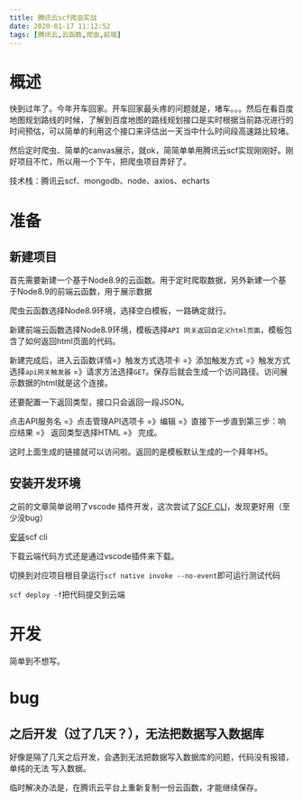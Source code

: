 ```yaml
---
title: 腾讯云scf爬虫实战
date: 2020-01-17 11:12:52
tags: [腾讯云,云函数,爬虫,前端]
---
```

# 概述

快到过年了。今年开车回家。开车回家最头疼的问题就是，堵车。。。然后在看百度地图规划路线的时候，了解到百度地图的路线规划接口是实时根据当前路况进行的时间预估，可以简单的利用这个接口来评估出一天当中什么时间段高速路比较堵。

然后定时爬虫、简单的canvas展示，就ok，简简单单用腾讯云scf实现刚刚好。刚好项目不忙，所以用一个下午，把爬虫项目弄好了。

技术栈：腾讯云scf、mongodb、node、axios、echarts

<!-- more -->

# 准备

## 新建项目

首先需要新建一个基于Node8.9的云函数。用于定时爬取数据，另外新建一个基于Node8.9的前端云函数，用于展示数据

爬虫云函数选择Node8.9环境，选择空白模板，一路确定就行。

新建前端云函数选择Node8.9环境，模板选择`API 网关返回自定义html页面`，模板包含了如何返回html页面的代码。

新建完成后，进入云函数详情=》触发方式选项卡 =》添加触发方式 =》触发方式选择`api网关触发器` =》请求方法选择`GET`。保存后就会生成一个访问路径。访问展示数据的html就是这个连接。

还要配置一下返回类型，接口只会返回一段JSON。

点击API服务名 =》点击管理API选项卡 =》编辑 =》直接下一步直到第三步：响应结果 =》 返回类型选择HTML =》 完成。

这时上面生成的链接就可以访问啦。返回的是模板默认生成的一个拜年H5。

## 安装开发环境

之前的文章简单说明了vscode 插件开发，这次尝试了[SCF CLI](https://cloud.tencent.com/document/product/583/30397)，发现更好用（至少没bug）

[安装](https://cloud.tencent.com/document/product/583/33449)scf cli

下载云端代码方式还是通过vscode插件来下载。

切换到对应项目根目录运行`scf native invoke --no-event`即可运行测试代码

`scf deploy -f`把代码提交到云端

# 开发

简单到不想写。

# bug

## 之后开发（过了几天？），无法把数据写入数据库

好像是隔了几天之后开发，会遇到无法把数据写入数据库的问题，代码没有报错，单纯的无法 写入数据。

临时解决办法是，在腾讯云平台上重新复制一份云函数，才能继续保存。







